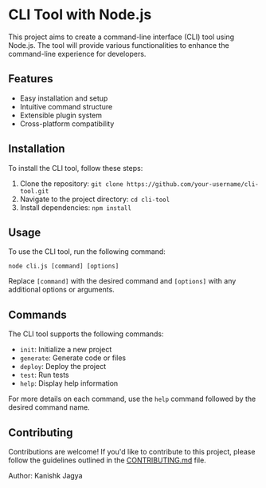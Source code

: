 # CLI Tool with Node.js

This project aims to create a command-line interface (CLI) tool using Node.js. The tool will provide various functionalities to enhance the command-line experience for developers.

## Features

- Easy installation and setup
- Intuitive command structure
- Extensible plugin system
- Cross-platform compatibility

## Installation

To install the CLI tool, follow these steps:

1. Clone the repository: `git clone https://github.com/your-username/cli-tool.git`
2. Navigate to the project directory: `cd cli-tool`
3. Install dependencies: `npm install`

## Usage

To use the CLI tool, run the following command:

```
node cli.js [command] [options]
```

Replace `[command]` with the desired command and `[options]` with any additional options or arguments.

## Commands

The CLI tool supports the following commands:

- `init`: Initialize a new project
- `generate`: Generate code or files
- `deploy`: Deploy the project
- `test`: Run tests
- `help`: Display help information

For more details on each command, use the `help` command followed by the desired command name.

## Contributing

Contributions are welcome! If you'd like to contribute to this project, please follow the guidelines outlined in the [CONTRIBUTING.md](CONTRIBUTING.md) file.

Author: Kanishk Jagya
